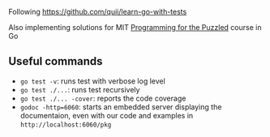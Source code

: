 Following https://github.com/quii/learn-go-with-tests

Also implementing solutions for MIT [Programming for the Puzzled](https://ocw.mit.edu/courses/electrical-engineering-and-computer-science/6-s095-programming-for-the-puzzled-january-iap-2018/) course in Go 

## Useful commands
* `go test -v`: runs test with verbose log level
* `go test ./...`: runs test recursively
* `go test ./... -cover`: reports the code coverage
* `godoc -http=6060`: starts an embedded server displaying the documentaion, even with our code and examples in `http://localhost:6060/pkg`
